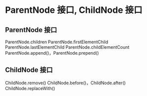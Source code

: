 # ParentNode 接口, ChildNode 接口

## ParentNode 接口

ParentNode.children
ParentNode.firstElementChild
ParentNode.lastElementChild
ParentNode.childElementCount
ParentNode.append()，ParentNode.prepend()

## ChildNode 接口

ChildNode.remove()
ChildNode.before()，ChildNode.after()
ChildNode.replaceWith()
